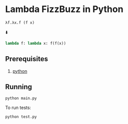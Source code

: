 # Lambda FizzBuzz in Python

```
λf.λx.f (f x)
```
⬇️
```python
lambda f: lambda x: f(f(x))
```

## Prerequisites

1. [python](https://www.python.org/)

## Running

```
python main.py
```

To run tests:

```
python test.py
```
